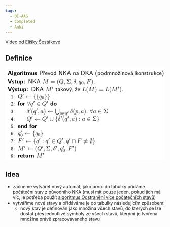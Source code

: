 ```yaml
---
tags:
  - BI-AAG
  - Completed
  - Anki
---
```


[Video od Elišky Šestákové](https://www.youtube.com/watch?v=47awv0bU3Hc&list=PLvvwWYjStIQ0s2H_EdBgNSUmsZfPAZ3dq&index=2)

## Definice
![](Attachments/Pasted%20image%2020231206225618.png)

## Idea
- začneme vytvářet nový automat, jako první do tabulky přidáme počáteční stav z původního NKA (musí mít pouze jeden, pokud jich má víc, je potřeba použít [algoritmus Odstranění více počátečních stavů](BI-AAG/Algoritmy/Operace%20nad%20konečnými%20automaty/Odstranění%20více%20počátečních%20stavů.md))
- vytváříme nové stavy a přidáváme je do tabulky následujícím způsobem:
	- nový stav je definován jako množina všech stavů, do kterých se lze dostat přes jednotlivé symboly ze všech stavů, kterými je tvořena množina právě zpracovávaného stavu
